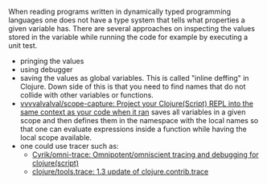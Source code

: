 When reading programs written in dynamically typed programming languages one does not have a type system that tells what properties a given variable has. There are several approaches on inspecting the values stored in the variable while running the code for example by executing a unit test.
- pringing the values
- using debugger
- saving the values as global variables. This is called "inline deffing" in Clojure. Down side of this is that you need to find names that do not collide with other variables or functions.
-  [vvvvalvalval/scope-capture: Project your Clojure(Script) REPL into the same context as your code when it ran](https://github.com/vvvvalvalval/scope-capture) saves all variables in a given scope and then defines them in the namespace with the local names so that one can evaluate expressions inside a function while having the local scope available. 
-  one could use tracer such as:
	-  [Cyrik/omni-trace: Omnipotent/omniscient tracing and debugging for clojure(script)](https://github.com/Cyrik/omni-trace)
	-  [clojure/tools.trace: 1.3 update of clojure.contrib.trace](https://github.com/clojure/tools.trace)